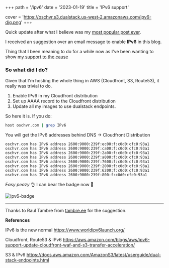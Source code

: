 +++
path =  '/ipv6'
date = '2023-01-19'
title =  'IPv6 support'

cover = 'https://oschvr.s3.dualstack.us-west-2.amazonaws.com/ipv6-dig.png'
+++


Quick update after what I believe was my [most popular post ever](https://oschvr.com/posts/what-id-like-as-sre/).

I received an suggestion over an email message to enable **IPv6** in this blog. 

Thing that I been meaning to do for a while now as I've been wanting to show [my support to the cause](https://www.worldipv6launch.org/)

### **So what did I do?**

Given that I'm hosting the whole thing in AWS (Cloudfront, S3, Route53), it really was trivial to do.

1. Enable IPv6 in my Cloudfront distribution
2. Set up AAAA record to the Cloudfront distribution
3. Update all my images to use dualstack endpoints.



So here it is. If you do:

```bash
host oschvr.com | grep IPv6
```

You will get the IPv6 addresses behind DNS -> Cloudfront Distribution

```
oschvr.com has IPv6 address 2600:9000:239f:ec00:f:c0d0:cfc0:93a1
oschvr.com has IPv6 address 2600:9000:239f:ca00:f:c0d0:cfc0:93a1
oschvr.com has IPv6 address 2600:9000:239f:2a00:f:c0d0:cfc0:93a1
oschvr.com has IPv6 address 2600:9000:239f:a000:f:c0d0:cfc0:93a1
oschvr.com has IPv6 address 2600:9000:239f:7600:f:c0d0:cfc0:93a1
oschvr.com has IPv6 address 2600:9000:239f:2000:f:c0d0:cfc0:93a1
oschvr.com has IPv6 address 2600:9000:239f:6200:f:c0d0:cfc0:93a1
oschvr.com has IPv6 address 2600:9000:239f:800:f:c0d0:cfc0:93a1
```

_Easy peazy_ 👌 I can bear the badge now 🎉

![ipv6-badge](https://www.worldipv6launch.org/wp-content/themes/ipv6/downloads/World_IPv6_launch_banner_256.png)


---

Thanks to Raul Tambre from [tambre.ee](https://tambre.ee) for the suggestion.

**References**

IPv6 is the new normal https://www.worldipv6launch.org/

Cloudfront, Route53 & IPv6 https://aws.amazon.com/blogs/aws/ipv6-support-update-cloudfront-waf-and-s3-transfer-acceleration/

S3 & IPv6 https://docs.aws.amazon.com/AmazonS3/latest/userguide/dual-stack-endpoints.html
